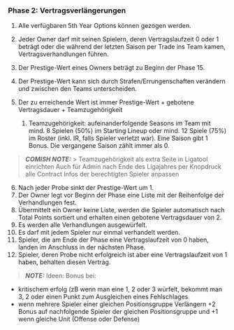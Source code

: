 ### Phase 2: Vertragsverlängerungen

1. Alle verfügbaren 5th Year Options können gezogen werden.
2. Jeder Owner darf mit seinen Spielern, deren Vertragslaufzeit 0 oder 1 beträgt oder die während der letzten Saison per Trade ins Team kamen, Vertragsverhandlungen führen.
3. Der Prestige-Wert eines Owners beträgt zu Beginn der Phase 15.
4. Der Prestige-Wert kann sich durch Strafen/Errungenschaften verändern und zwischen den Teams unterscheiden.
5. Der zu erreichende Wert ist immer Prestige-Wert + gebotene Vertragsdauer + Teamzugehörigkeit

   1. Teamzugehörigkeit: aufeinanderfolgende Seasons im Team mit mind. 8 Spielen (50%) im Starting Lineup oder mind. 12 Spiele (75%) im Roster (inkl. IR, falls Spieler verletzt war). Eine Saison gibt 1 Bonus. Die vergangene Saison zählt immer als 0.

> **_COMISH NOTE:_** > Teamzugehörigkeit als extra Seite in Ligatool einrichten
> Auch für Admin nach Ende des Ligajahres per Knopdruck alle Contract Infos der berechtigten Spieler anpassen

6. Nach jeder Probe sinkt der Prestige-Wert um 1.
7. Der Owner legt vor Beginn der Phase eine Liste mit der Reihenfolge der Verhandlungen fest.
8. Übermittelt ein Owner keine Liste, werden die Spieler automatisch nach Total Points sortiert und erhalten einen gebotene Vertragsdauer von 2.
9. Es werden alle Verhandlungen ausgewürfelt.
10. Es darf mit jedem Spieler nur einmal verhandelt werden.
11. Spieler, die am Ende der Phase eine Vertragslaufzeit von 0 haben, landen im Anschluss in der nächsten Phase.
12. Spieler, deren Probe nicht erfolgreich ist aber eine Vertragslaufzeit von 1 haben, behalten diesen Vertrag.

> **_NOTE:_** Ideen:
> Bonus bei:

- kritischem erfolg (zB wenn man eine 1, 2 oder 3 würfelt, bekommt man 3, 2 oder einen Punkt zum Ausgleichen eines Fehlschlages
- wenn mehrere Spieler einer gleichen Positionsgruppe Verlängern +2 Bonus auf nachfolgende Spieler der gleichen Positionsgruppe und +1 wenn gleiche Unit (Offense oder Defense)
